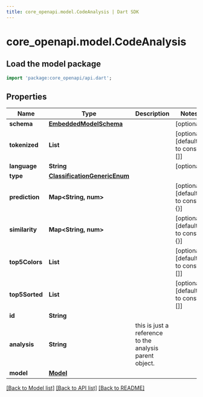 ```yaml
---
title: core_openapi.model.CodeAnalysis | Dart SDK
---
```


# core_openapi.model.CodeAnalysis

## Load the model package
```dart
import 'package:core_openapi/api.dart';
```

## Properties
Name | Type | Description | Notes
------------ | ------------- | ------------- | -------------
**schema** | [**EmbeddedModelSchema**](EmbeddedModelSchema.md) |  | [optional] 
**tokenized** | **List<String>** |  | [optional] [default to const []]
**language** | **String** |  | [optional] 
**type** | [**ClassificationGenericEnum**](ClassificationGenericEnum.md) |  | 
**prediction** | **Map<String, num>** |  | [optional] [default to const {}]
**similarity** | **Map<String, num>** |  | [optional] [default to const {}]
**top5Colors** | **List<int>** |  | [optional] [default to const []]
**top5Sorted** | **List<String>** |  | [optional] [default to const []]
**id** | **String** |  | 
**analysis** | **String** | this is just a reference to the analysis parent object. | 
**model** | [**Model**](Model.md) |  | 

[[Back to Model list]](../README.md#documentation-for-models) [[Back to API list]](../README.md#documentation-for-api-endpoints) [[Back to README]](../README.md)


